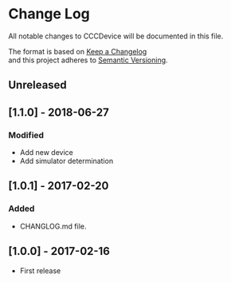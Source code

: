 # Change Log
All notable changes to CCCDevice will be documented in this file.

The format is based on [Keep a Changelog](http://keepachangelog.com/) <br>
and this project adheres to [Semantic Versioning](http://semver.org/).

## Unreleased

## [1.1.0] - 2018-06-27
### Modified
- Add new device
- Add simulator determination

## [1.0.1] - 2017-02-20
### Added
- CHANGLOG.md file.

## [1.0.0] - 2017-02-16
- First release